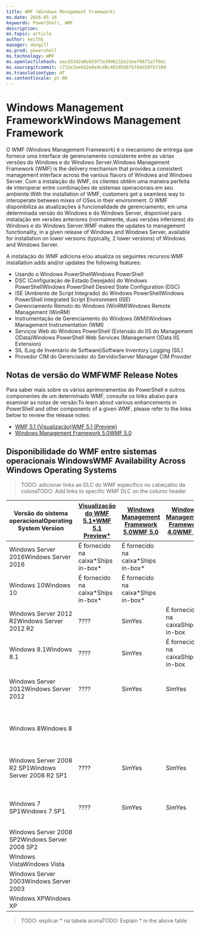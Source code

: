```yaml
---
title: WMF (Windows Management Framework)
ms.date: 2016-05-16
keywords: PowerShell, WMF
description: 
ms.topic: article
author: keithb
manager: dongill
ms.prod: powershell
ms.technology: WMF
ms.openlocfilehash: eacd33d2a0a92977a3990132e23eef9871a7f0dc
ms.sourcegitcommit: c732e3ee6d2e0e9cd8c40105d6fbfd4d207b730d
ms.translationtype: HT
ms.contentlocale: pt-BR
---
```

# <a name="windows-management-framework"></a><span data-ttu-id="4ace6-103">Windows Management Framework</span><span class="sxs-lookup"><span data-stu-id="4ace6-103">Windows Management Framework</span></span>

<span data-ttu-id="4ace6-104">O WMF (Windows Management Framework) é o mecanismo de entrega que fornece uma interface de gerenciamento consistente entre as várias versões do Windows e do Windows Server.</span><span class="sxs-lookup"><span data-stu-id="4ace6-104">Windows Management Framework (WMF) is the delivery mechanism that provides a consistent management interface across the various flavors of Windows and Windows Server.</span></span>
<span data-ttu-id="4ace6-105">Com a instalação do WMF, os clientes obtêm uma maneira perfeita de interoperar entre combinações de sistemas operacionais em seu ambiente.</span><span class="sxs-lookup"><span data-stu-id="4ace6-105">With the installation of WMF, customers get a seamless way to interoperate between mixes of OSes in their environment.</span></span>
<span data-ttu-id="4ace6-106">O WMF disponibiliza as atualizações à funcionalidade de gerenciamento, em uma determinada versão do Windows e do Windows Server, disponível para instalação em versões anteriores (normalmente, duas versões inferiores) do Windows e do Windows Server.</span><span class="sxs-lookup"><span data-stu-id="4ace6-106">WMF makes the updates to management functionality, in a given release of Windows and Windows Server, available for installation on lower versions (typically, 2 lower versions) of Windows and Windows Server.</span></span>

<span data-ttu-id="4ace6-107">A instalação do WMF adiciona e/ou atualiza os seguintes recursos:</span><span class="sxs-lookup"><span data-stu-id="4ace6-107">WMF installation adds and/or updates the following features:</span></span>

- <span data-ttu-id="4ace6-108">Usando o Windows PowerShell</span><span class="sxs-lookup"><span data-stu-id="4ace6-108">Windows PowerShell</span></span>
- <span data-ttu-id="4ace6-109">DSC (Configuração de Estado Desejado) do Windows PowerShell</span><span class="sxs-lookup"><span data-stu-id="4ace6-109">Windows PowerShell Desired State Configuration (DSC)</span></span>
- <span data-ttu-id="4ace6-110">ISE (Ambiente de Script Integrado) do Windows PowerShell</span><span class="sxs-lookup"><span data-stu-id="4ace6-110">Windows PowerShell Integrated Script Environment (ISE)</span></span>
- <span data-ttu-id="4ace6-111">Gerenciamento Remoto do Windows (WinRM)</span><span class="sxs-lookup"><span data-stu-id="4ace6-111">Windows Remote Management (WinRM)</span></span>
- <span data-ttu-id="4ace6-112">Instrumentação de Gerenciamento do Windows (WMI)</span><span class="sxs-lookup"><span data-stu-id="4ace6-112">Windows Management Instrumentation (WMI)</span></span>
- <span data-ttu-id="4ace6-113">Serviços Web do Windows PowerShell (Extensão do IIS do Management OData)</span><span class="sxs-lookup"><span data-stu-id="4ace6-113">Windows PowerShell Web Services (Management OData IIS Extension)</span></span>
- <span data-ttu-id="4ace6-114">SIL (Log de Inventário de Software)</span><span class="sxs-lookup"><span data-stu-id="4ace6-114">Software Inventory Logging (SIL)</span></span>
- <span data-ttu-id="4ace6-115">Provedor CIM do Gerenciador do Servidor</span><span class="sxs-lookup"><span data-stu-id="4ace6-115">Server Manager CIM Provider</span></span>

## <a name="wmf-release-notes"></a><span data-ttu-id="4ace6-116">Notas de versão do WMF</span><span class="sxs-lookup"><span data-stu-id="4ace6-116">WMF Release Notes</span></span>
<span data-ttu-id="4ace6-117">Para saber mais sobre os vários aprimoramentos do PowerShell e outros componentes de um determinado WMF, consulte os links abaixo para examinar as notas de versão:</span><span class="sxs-lookup"><span data-stu-id="4ace6-117">To learn about various enhancements in PowerShell and other components of a given WMF, please refer to the links below to review the release notes:</span></span>


- [<span data-ttu-id="4ace6-118">WMF 5.1 (Visualização)</span><span class="sxs-lookup"><span data-stu-id="4ace6-118">WMF 5.1 (Preview)</span></span>](5.1/release-notes.md)
- [<span data-ttu-id="4ace6-119">Windows Management Framework 5.0</span><span class="sxs-lookup"><span data-stu-id="4ace6-119">WMF 5.0</span></span>](5.0/releasenotes.md)


## <a name="wmf-availability-across-windows-operating-systems"></a><span data-ttu-id="4ace6-120">Disponibilidade do WMF entre sistemas operacionais Windows</span><span class="sxs-lookup"><span data-stu-id="4ace6-120">WMF Availability Across Windows Operating Systems</span></span>

><span data-ttu-id="4ace6-121">TODO: adicionar links ao DLC do WMF específico no cabeçalho da coluna</span><span class="sxs-lookup"><span data-stu-id="4ace6-121">TODO: Add links to specific WMF DLC on the column header</span></span>

| <span data-ttu-id="4ace6-122">Versão do sistema operacional</span><span class="sxs-lookup"><span data-stu-id="4ace6-122">Operating System Version</span></span> | [<span data-ttu-id="4ace6-123">Visualização do WMF 5.1*</span><span class="sxs-lookup"><span data-stu-id="4ace6-123">WMF 5.1 Preview*</span></span>]() | [<span data-ttu-id="4ace6-124">Windows Management Framework 5.0</span><span class="sxs-lookup"><span data-stu-id="4ace6-124">WMF 5.0</span></span>]() | [<span data-ttu-id="4ace6-125">Windows Management Framework 4.0</span><span class="sxs-lookup"><span data-stu-id="4ace6-125">WMF 4.0</span></span>]() |  [<span data-ttu-id="4ace6-126">WMF 3.0</span><span class="sxs-lookup"><span data-stu-id="4ace6-126">WMF 3.0</span></span>]() | [<span data-ttu-id="4ace6-127">WMF (2.0)</span><span class="sxs-lookup"><span data-stu-id="4ace6-127">WMF (2.0)</span></span>]() |
| ------------------------ | ----------- | ----------- | ----------- | ------------ |  ------------- |
| <span data-ttu-id="4ace6-128">Windows Server 2016</span><span class="sxs-lookup"><span data-stu-id="4ace6-128">Windows Server 2016</span></span> | <span data-ttu-id="4ace6-129">É fornecido na caixa*</span><span class="sxs-lookup"><span data-stu-id="4ace6-129">Ships in-box*</span></span> | <span data-ttu-id="4ace6-130">É fornecido na caixa*</span><span class="sxs-lookup"><span data-stu-id="4ace6-130">Ships in-box*</span></span> |  |  |  |
| <span data-ttu-id="4ace6-131">Windows 10</span><span class="sxs-lookup"><span data-stu-id="4ace6-131">Windows 10</span></span> | <span data-ttu-id="4ace6-132">É fornecido na caixa*</span><span class="sxs-lookup"><span data-stu-id="4ace6-132">Ships in-box*</span></span> | <span data-ttu-id="4ace6-133">É fornecido na caixa*</span><span class="sxs-lookup"><span data-stu-id="4ace6-133">Ships in-box*</span></span>  | | | |  
| <span data-ttu-id="4ace6-134">Windows Server 2012 R2</span><span class="sxs-lookup"><span data-stu-id="4ace6-134">Windows Server 2012 R2</span></span>| <span data-ttu-id="4ace6-135">??</span><span class="sxs-lookup"><span data-stu-id="4ace6-135">??</span></span> | <span data-ttu-id="4ace6-136">Sim</span><span class="sxs-lookup"><span data-stu-id="4ace6-136">Yes</span></span> | <span data-ttu-id="4ace6-137">É fornecido na caixa</span><span class="sxs-lookup"><span data-stu-id="4ace6-137">Ships in-box</span></span> |  |  |
| <span data-ttu-id="4ace6-138">Windows 8.1</span><span class="sxs-lookup"><span data-stu-id="4ace6-138">Windows 8.1</span></span> | <span data-ttu-id="4ace6-139">??</span><span class="sxs-lookup"><span data-stu-id="4ace6-139">??</span></span> | <span data-ttu-id="4ace6-140">Sim</span><span class="sxs-lookup"><span data-stu-id="4ace6-140">Yes</span></span> |  <span data-ttu-id="4ace6-141">É fornecido na caixa</span><span class="sxs-lookup"><span data-stu-id="4ace6-141">Ships in-box</span></span> |  |  |
| <span data-ttu-id="4ace6-142">Windows Server 2012</span><span class="sxs-lookup"><span data-stu-id="4ace6-142">Windows Server 2012</span></span> | <span data-ttu-id="4ace6-143">??</span><span class="sxs-lookup"><span data-stu-id="4ace6-143">??</span></span> | <span data-ttu-id="4ace6-144">Sim</span><span class="sxs-lookup"><span data-stu-id="4ace6-144">Yes</span></span> | <span data-ttu-id="4ace6-145">Sim</span><span class="sxs-lookup"><span data-stu-id="4ace6-145">Yes</span></span> |  <span data-ttu-id="4ace6-146">É fornecido na caixa</span><span class="sxs-lookup"><span data-stu-id="4ace6-146">Ships in-box</span></span> | |
| <span data-ttu-id="4ace6-147">Windows 8</span><span class="sxs-lookup"><span data-stu-id="4ace6-147">Windows 8</span></span> |  |  |  | <span data-ttu-id="4ace6-148">É fornecido na caixa</span><span class="sxs-lookup"><span data-stu-id="4ace6-148">Ships in-box</span></span> | |
| <span data-ttu-id="4ace6-149">Windows Server 2008 R2 SP1</span><span class="sxs-lookup"><span data-stu-id="4ace6-149">Windows Server 2008 R2 SP1</span></span> | <span data-ttu-id="4ace6-150">??</span><span class="sxs-lookup"><span data-stu-id="4ace6-150">??</span></span> | <span data-ttu-id="4ace6-151">Sim</span><span class="sxs-lookup"><span data-stu-id="4ace6-151">Yes</span></span> | <span data-ttu-id="4ace6-152">Sim</span><span class="sxs-lookup"><span data-stu-id="4ace6-152">Yes</span></span> |  <span data-ttu-id="4ace6-153">Sim</span><span class="sxs-lookup"><span data-stu-id="4ace6-153">Yes</span></span>| <span data-ttu-id="4ace6-154">É fornecido na caixa</span><span class="sxs-lookup"><span data-stu-id="4ace6-154">Ships in-box</span></span> |
| <span data-ttu-id="4ace6-155">Windows 7 SP1</span><span class="sxs-lookup"><span data-stu-id="4ace6-155">Windows 7 SP1</span></span>  | <span data-ttu-id="4ace6-156">??</span><span class="sxs-lookup"><span data-stu-id="4ace6-156">??</span></span> | <span data-ttu-id="4ace6-157">Sim</span><span class="sxs-lookup"><span data-stu-id="4ace6-157">Yes</span></span> | <span data-ttu-id="4ace6-158">Sim</span><span class="sxs-lookup"><span data-stu-id="4ace6-158">Yes</span></span> | <span data-ttu-id="4ace6-159">Sim</span><span class="sxs-lookup"><span data-stu-id="4ace6-159">Yes</span></span> | <span data-ttu-id="4ace6-160">É fornecido na caixa</span><span class="sxs-lookup"><span data-stu-id="4ace6-160">Ships in-box</span></span> |
| <span data-ttu-id="4ace6-161">Windows Server 2008 SP2</span><span class="sxs-lookup"><span data-stu-id="4ace6-161">Windows Server 2008 SP2</span></span> | | | | <span data-ttu-id="4ace6-162">Sim</span><span class="sxs-lookup"><span data-stu-id="4ace6-162">Yes</span></span> | <span data-ttu-id="4ace6-163">Sim</span><span class="sxs-lookup"><span data-stu-id="4ace6-163">Yes</span></span> |
| <span data-ttu-id="4ace6-164">Windows Vista</span><span class="sxs-lookup"><span data-stu-id="4ace6-164">Windows Vista</span></span> | | | | | <span data-ttu-id="4ace6-165">Sim</span><span class="sxs-lookup"><span data-stu-id="4ace6-165">Yes</span></span> |
| <span data-ttu-id="4ace6-166">Windows Server 2003</span><span class="sxs-lookup"><span data-stu-id="4ace6-166">Windows Server 2003</span></span>| | | |  | <span data-ttu-id="4ace6-167">Sim</span><span class="sxs-lookup"><span data-stu-id="4ace6-167">Yes</span></span> |
| <span data-ttu-id="4ace6-168">Windows XP</span><span class="sxs-lookup"><span data-stu-id="4ace6-168">Windows XP</span></span> | | | |  | <span data-ttu-id="4ace6-169">Sim</span><span class="sxs-lookup"><span data-stu-id="4ace6-169">Yes</span></span> |

><span data-ttu-id="4ace6-170">TODO: explicar * na tabela acima</span><span class="sxs-lookup"><span data-stu-id="4ace6-170">TODO: Explain * in the above table</span></span>
